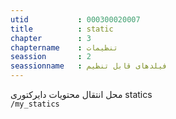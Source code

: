```yaml
---
utid           : 000300020007
title          : static
chapter        : 3
chaptername    : تنظیمات
seassion       : 2
seassionname   : فیلدهای قابل تنظیم
---
```



<p>محل انتقال محتویات دایرکتوری statics <br />
<code>/my_statics</code></p>


